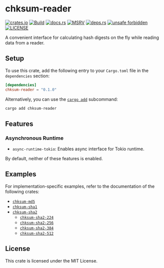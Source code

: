 # chksum-reader

[![crates.io](https://img.shields.io/crates/v/chksum-reader?style=flat-square&logo=rust "crates.io")](https://crates.io/crates/chksum-reader)
[![Build](https://img.shields.io/github/actions/workflow/status/chksum-rs/reader/rust.yml?branch=master&style=flat-square&logo=github "Build")](https://github.com/chksum-rs/reader/actions/workflows/rust.yml)
[![docs.rs](https://img.shields.io/docsrs/chksum-reader?style=flat-square&logo=docsdotrs "docs.rs")](https://docs.rs/chksum-reader/)
[![MSRV](https://img.shields.io/badge/MSRV-1.70.0-informational?style=flat-square "MSRV")](https://github.com/chksum-rs/reader/blob/master/Cargo.toml)
[![deps.rs](https://deps.rs/crate/chksum-reader/0.1.0/status.svg?style=flat-square "deps.rs")](https://deps.rs/crate/chksum-reader/0.1.0)
[![unsafe forbidden](https://img.shields.io/badge/unsafe-forbidden-success.svg?style=flat-square "unsafe forbidden")](https://github.com/rust-secure-code/safety-dance)
[![LICENSE](https://img.shields.io/github/license/chksum-rs/reader?style=flat-square "LICENSE")](https://github.com/chksum-rs/reader/blob/master/LICENSE)

A convenient interface for calculating hash digests on the fly while reading data from a reader.

## Setup

To use this crate, add the following entry to your `Cargo.toml` file in the `dependencies` section:

```toml
[dependencies]
chksum-reader = "0.1.0"
```

Alternatively, you can use the [`cargo add`](https://doc.rust-lang.org/cargo/commands/cargo-add.html) subcommand:

```sh
cargo add chksum-reader
```

## Features

### Asynchronous Runtime

* `async-runtime-tokio`: Enables async interface for Tokio runtime.

By default, neither of these features is enabled.

## Examples

For implementation-specific examples, refer to the documentation of the following crates:

* [`chksum-md5`](https://github.com/chksum-rs/md5)
* [`chksum-sha1`](https://github.com/chksum-rs/sha1)
* [`chksum-sha2`](https://github.com/chksum-rs/sha2)
    * [`chksum-sha2-224`](http://github.com/chksum-rs/sha2-224)
    * [`chksum-sha2-256`](http://github.com/chksum-rs/sha2-256)
    * [`chksum-sha2-384`](http://github.com/chksum-rs/sha2-384)
    * [`chksum-sha2-512`](http://github.com/chksum-rs/sha2-512)

## License

This crate is licensed under the MIT License.
